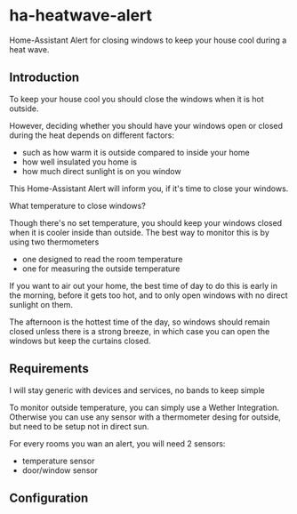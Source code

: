 # ha-heatwave-alert

Home-Assistant Alert for closing windows to keep your house cool during a heat wave.

## Introduction

To keep your house cool you should close the windows when it is hot outside.

However, deciding whether you should have your windows open or closed during the heat depends on different factors: 
- such as how warm it is outside compared to inside your home
- how well insulated you home is
- how much direct sunlight is on you window

This Home-Assistant Alert will inform you, if it's time to close your windows.

What temperature to close windows?

Though there's no set temperature, you should keep your windows closed when it is cooler inside than outside. The best way to monitor this is by using two thermometers 
- one designed to read the room temperature 
- one for measuring the outside temperature

If you want to air out your home, the best time of day to do this is early in the morning, before it gets too hot, and to only open windows with no direct sunlight on them. 

The afternoon is the hottest time of the day, so windows should remain closed unless there is a strong breeze, in which case you can open the windows but keep the curtains closed.

## Requirements

I will stay generic with devices and services, no bands to keep simple

To monitor outside temperature, you can simply use a Wether Integration. Otherwise you can use any sensor with a thermometer desing for outside, but need to be setup not in direct sun.

For every rooms you wan an alert, you will need 2 sensors:
- temperature sensor
- door/window sensor

## Configuration
